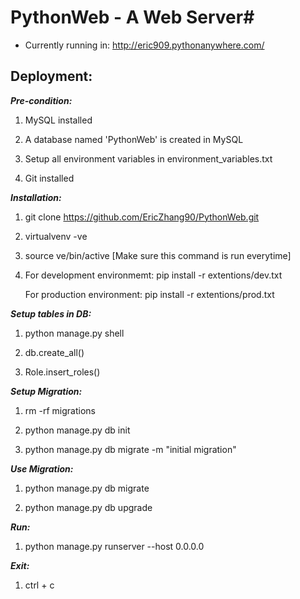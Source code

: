# PythonWeb  - A Web Server#

* Currently running in: http://eric909.pythonanywhere.com/

## Deployment: ##

*__Pre-condition:__*

 1. MySQL installed

 2. A database named 'PythonWeb' is created in MySQL

 3. Setup all environment variables in environment_variables.txt

 4. Git installed


*__Installation:__*

  1. git clone https://github.com/EricZhang90/PythonWeb.git

  2. virtualvenv -ve

  3. source ve/bin/active    [Make sure this command is run everytime]

  4. For development environmemt: pip install -r extentions/dev.txt

     For production environment: pip install -r extentions/prod.txt


*__Setup tables in DB:__*

1. python manage.py shell

2. db.create_all()

3. Role.insert_roles()


*__Setup Migration:__*

1. rm -rf migrations

2. python manage.py db init

3. python manage.py db migrate -m "initial migration"


*__Use Migration:__*

1. python manage.py db migrate

2. python manage.py db upgrade


*__Run:__*

1. python manage.py runserver --host 0.0.0.0


*__Exit:__*

1. ctrl + c
